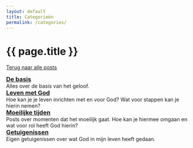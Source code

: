 ```yaml
---
layout: default
title: Categorieën
permalink: /categories/
---
```


<h1 class="page-heading">{{ page.title }}</h1>

<a href="/">Terug naar alle posts</a><br>

<h3 style="margin:0">
  <a class="post-link" href="de_basis">
    De basis
  </a>
</h3>
Alles over de basis van het geloof.

<h3 style="margin:0">
  <a class="post-link" href="leven_met_god">
    Leven met God
  </a>
</h3>
Hoe kan je je leven inrichten met en voor God? Wat voor stappen kan je hierin nemen?

<h3 style="margin:0">
  <a class="post-link" href="moeilijke_tijden">
    Moeilijke tijden
  </a>
</h3>
Posts over momenten dat het moeilijk gaat. Hoe kan je hiermee omgaan en wat voor rol heeft God hierin?

<h3 style="margin:0">
  <a class="post-link" href="getuigenissen">
    Getuigenissen
  </a>
</h3>
Eigen getuigenissen over wat God in mijn leven heeft gedaan.